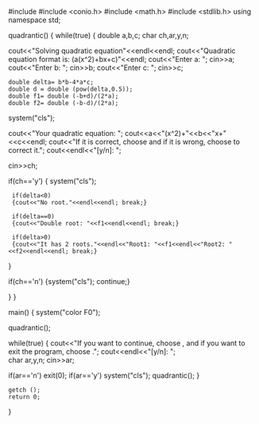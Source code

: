 #include <iostream>
#include <conio.h>
#include <math.h>
#include <stdlib.h> 
using namespace std;

quadrantic()
{
	while(true)
{
	double a,b,c;
	char ch,ar,y,n;
	
cout<<"Solving quadratic equation"<<endl<<endl;
cout<<"Quadratic equation format is: (a(x^2)+bx+c)"<<endl;
cout<<"Enter a: ";
cin>>a;	
cout<<"Enter b: ";
cin>>b;
cout<<"Enter c: ";
cin>>c;

	double delta= b*b-4*a*c;
	double d = double (pow(delta,0.5));
	double f1= double (-b+d)/(2*a);
	double f2= double (-b-d)/(2*a);

system("cls");

cout<<"Your quadratic equation: ";
cout<<a<<"(x^2)+"<<b<<"x+"<<c<<endl;
cout<<"If it is correct, choose <y> and if it is wrong, choose <n> to correct it.";
cout<<endl<<"[y/n]: ";

cin>>ch;

if(ch=='y')
{
     system("cls"); 

     if(delta<0)
     {cout<<"No root."<<endl<<endl; break;}
	 
     if(delta==0)
     {cout<<"Double root: "<<f1<<endl<<endl; break;}
	 
     if(delta>0)
     {cout<<"It has 2 roots."<<endl<<"Root1: "<<f1<<endl<<"Root2: "<<f2<<endl<<endl; break;}
	 
}

if(ch=='n')
{system("cls"); continue;}

}
}

main()
{
system("color F0");

quadrantic();

while(true)
{
cout<<"If you want to continue, choose <y>, and if you want to exit the program, choose <n> .";
cout<<endl<<"[y/n]: ";	
char ar,y,n;
cin>>ar;

if(ar=='n')
exit(0);
if(ar=='y')
system("cls"); quadrantic();
}

	getch ();
    return 0;	
}
